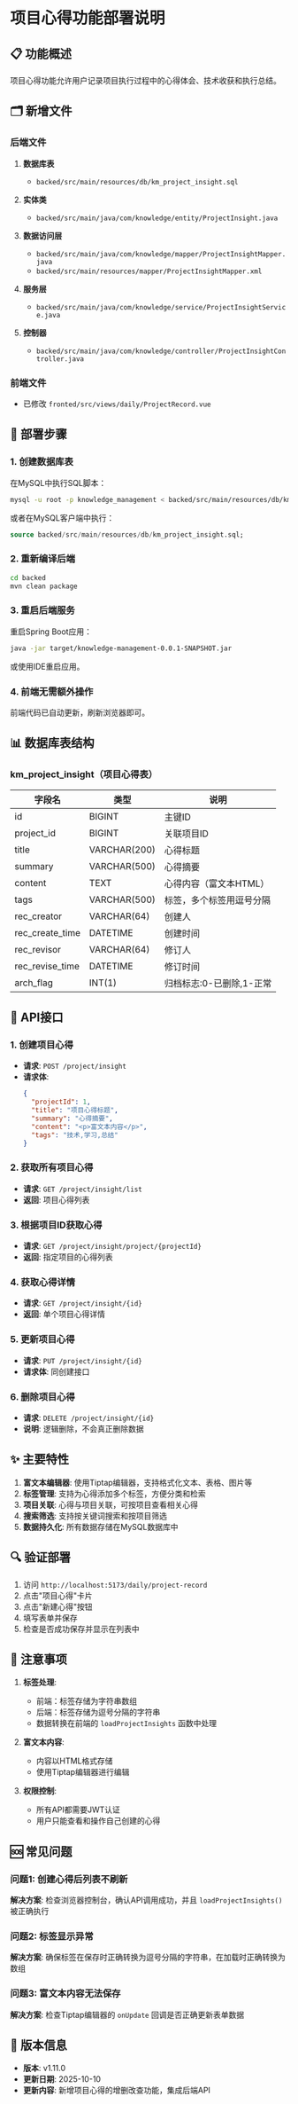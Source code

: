 # 项目心得功能部署说明

## 📋 功能概述

项目心得功能允许用户记录项目执行过程中的心得体会、技术收获和执行总结。

## 🗂️ 新增文件

### 后端文件

1. **数据库表**
   - `backed/src/main/resources/db/km_project_insight.sql`

2. **实体类**
   - `backed/src/main/java/com/knowledge/entity/ProjectInsight.java`

3. **数据访问层**
   - `backed/src/main/java/com/knowledge/mapper/ProjectInsightMapper.java`
   - `backed/src/main/resources/mapper/ProjectInsightMapper.xml`

4. **服务层**
   - `backed/src/main/java/com/knowledge/service/ProjectInsightService.java`

5. **控制器**
   - `backed/src/main/java/com/knowledge/controller/ProjectInsightController.java`

### 前端文件

- 已修改 `fronted/src/views/daily/ProjectRecord.vue`

## 🚀 部署步骤

### 1. 创建数据库表

在MySQL中执行SQL脚本：

```bash
mysql -u root -p knowledge_management < backed/src/main/resources/db/km_project_insight.sql
```

或者在MySQL客户端中执行：

```sql
source backed/src/main/resources/db/km_project_insight.sql;
```

### 2. 重新编译后端

```bash
cd backed
mvn clean package
```

### 3. 重启后端服务

重启Spring Boot应用：

```bash
java -jar target/knowledge-management-0.0.1-SNAPSHOT.jar
```

或使用IDE重启应用。

### 4. 前端无需额外操作

前端代码已自动更新，刷新浏览器即可。

## 📊 数据库表结构

### km_project_insight（项目心得表）

| 字段名 | 类型 | 说明 |
|-------|------|------|
| id | BIGINT | 主键ID |
| project_id | BIGINT | 关联项目ID |
| title | VARCHAR(200) | 心得标题 |
| summary | VARCHAR(500) | 心得摘要 |
| content | TEXT | 心得内容（富文本HTML） |
| tags | VARCHAR(500) | 标签，多个标签用逗号分隔 |
| rec_creator | VARCHAR(64) | 创建人 |
| rec_create_time | DATETIME | 创建时间 |
| rec_revisor | VARCHAR(64) | 修订人 |
| rec_revise_time | DATETIME | 修订时间 |
| arch_flag | INT(1) | 归档标志:0-已删除,1-正常 |

## 🔌 API接口

### 1. 创建项目心得
- **请求**: `POST /project/insight`
- **请求体**:
  ```json
  {
    "projectId": 1,
    "title": "项目心得标题",
    "summary": "心得摘要",
    "content": "<p>富文本内容</p>",
    "tags": "技术,学习,总结"
  }
  ```

### 2. 获取所有项目心得
- **请求**: `GET /project/insight/list`
- **返回**: 项目心得列表

### 3. 根据项目ID获取心得
- **请求**: `GET /project/insight/project/{projectId}`
- **返回**: 指定项目的心得列表

### 4. 获取心得详情
- **请求**: `GET /project/insight/{id}`
- **返回**: 单个项目心得详情

### 5. 更新项目心得
- **请求**: `PUT /project/insight/{id}`
- **请求体**: 同创建接口

### 6. 删除项目心得
- **请求**: `DELETE /project/insight/{id}`
- **说明**: 逻辑删除，不会真正删除数据

## ✨ 主要特性

1. **富文本编辑器**: 使用Tiptap编辑器，支持格式化文本、表格、图片等
2. **标签管理**: 支持为心得添加多个标签，方便分类和检索
3. **项目关联**: 心得与项目关联，可按项目查看相关心得
4. **搜索筛选**: 支持按关键词搜索和按项目筛选
5. **数据持久化**: 所有数据存储在MySQL数据库中

## 🔍 验证部署

1. 访问 `http://localhost:5173/daily/project-record`
2. 点击"项目心得"卡片
3. 点击"新建心得"按钮
4. 填写表单并保存
5. 检查是否成功保存并显示在列表中

## 📝 注意事项

1. **标签处理**: 
   - 前端：标签存储为字符串数组
   - 后端：标签存储为逗号分隔的字符串
   - 数据转换在前端的 `loadProjectInsights` 函数中处理

2. **富文本内容**: 
   - 内容以HTML格式存储
   - 使用Tiptap编辑器进行编辑

3. **权限控制**: 
   - 所有API都需要JWT认证
   - 用户只能查看和操作自己创建的心得

## 🆘 常见问题

### 问题1: 创建心得后列表不刷新
**解决方案**: 检查浏览器控制台，确认API调用成功，并且 `loadProjectInsights()` 被正确执行

### 问题2: 标签显示异常
**解决方案**: 确保标签在保存时正确转换为逗号分隔的字符串，在加载时正确转换为数组

### 问题3: 富文本内容无法保存
**解决方案**: 检查Tiptap编辑器的 `onUpdate` 回调是否正确更新表单数据

## 📅 版本信息

- **版本**: v1.11.0
- **更新日期**: 2025-10-10
- **更新内容**: 新增项目心得的增删改查功能，集成后端API



